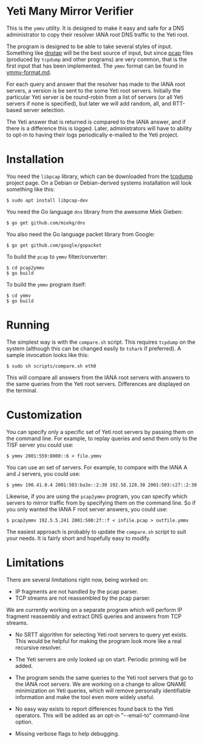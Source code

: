 Yeti Many Mirror Verifier
=========================

This is the `ymmv` utility. It is designed to make it easy and safe
for a DNS administrator to copy their resolver IANA root DNS traffic
to the Yeti root.

The program is designed to be able to take several styles of input.
Something like [dnstap](http://dnstap.info/) will be the best source
of input, but since
[pcap](https://wiki.wireshark.org/Development/LibpcapFileFormat)
files (produced by `tcpdump` and other programs) are very common, that
is the first input that has been implemented. The `ymmv` format can
be found in
[ymmv-format.md](https://github.com/shane-kerr/ymmv/blob/master/ymmv-format.md).

For each query and answer that the resolver has made to the IANA root
servers, a version is be sent to the some Yeti root servers. Initially
the particular Yeti server is be round-robin from a list of servers
(or all Yeti servers if none is specified), but later we will add
random, all, and RTT-based server selection.

The Yeti answer that is returned is compared to the IANA answer, and
if there is a difference this is logged. Later, administrators will
have to ability to opt-in to having their logs periodically e-mailed
to the Yeti project.


Installation
============
You need the `libpcap` library, which can be downloaded from the
[tcpdump](http://www.tcpdump.org/) project page. On a Debian or
Debian-derived systems installation will look something like this:

    $ sudo apt install libpcap-dev

You need the Go language `dns` library from the awesome Miek Gieben:

    $ go get github.com/miekg/dns

You also need the Go language packet library from Google:

    $ go get github.com/google/gopacket

To build the `pcap` to `ymmv` filter/converter:

    $ cd pcap2ymmv
    $ go build

To build the `ymmv` program itself:

    $ cd ymmv
    $ go build


Running
=======

The simplest way is with the `compare.sh` script. This requires
`tcpdump` on the system (although this can be changed easily to
`tshark` if preferred). A sample invocation looks like this:

    $ sudo sh scripts/compare.sh eth0

This will compare all answers from the IANA root servers with answers
to the same queries from the Yeti root servers. Differences are
displayed on the terminal.


Customization
=============
You can specify only a specific set of Yeti root servers by passing
them on the command line. For example, to replay queries and send them
only to the TISF server you could use:

    $ ymmv 2001:559:8000::6 < file.ymmv

You can use an set of servers. For example, to compare with the IANA A
and J servers, you could use:

    $ ymmv 198.41.0.4 2001:503:ba3e::2:30 192.58.128.30 2001:503:c27::2:30

Likewise, if you are using the `pcap2ymmv` program, you can specify
which servers to mirror traffic from by specifying them on the command
line. So if you only wanted the IANA F root server answers, you could
use:

    $ pcap2ymmv 192.5.5.241 2001:500:2f::f < infile.pcap > outfile.ymmv

The easiest approach is probably to update the `compare.sh` script to
suit your needs. It is fairly short and hopefully easy to modify.


Limitations
===========
There are several limitations right now, being worked on:

* IP fragments are not handled by the pcap parser.
* TCP streams are not reassembled by the pcap parser.

We are currently working on a separate program which will perform IP
fragment reassembly and extract DNS queries and answers from TCP
streams.

* No SRTT algorithm for selecting Yeti root servers to query yet
  exists. This would be helpful for making the program look more like
  a real recursive resolver.

* The Yeti servers are only looked up on start. Periodic priming will
  be added.

* The program sends the same queries to the Yeti root servers that go
  to the IANA root servers. We are working on a change to allow QNAME
  minimization on Yeti queries, which will remove personally
  identifiable information and make the tool even more widely useful.

* No easy way exists to report differences found back to the Yeti
  operators. This will be added as an opt-in "--email-to" command-line
  option.

* Missing verbose flags to help debugging.
